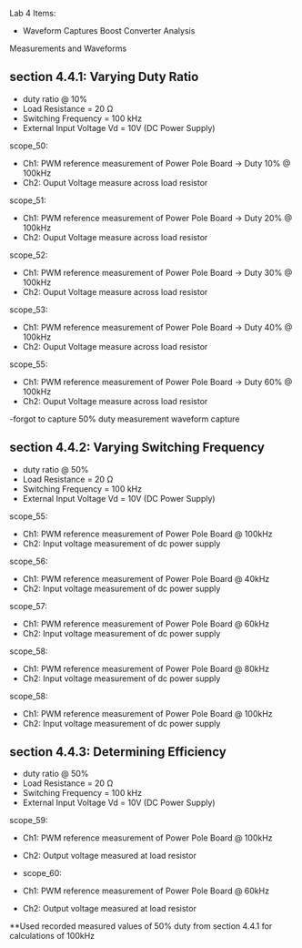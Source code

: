 Lab 4 Items:
- Waveform Captures
Boost Converter Analysis


Measurements and Waveforms

section 4.4.1: Varying Duty Ratio
----------------------------------------------------------
- duty ratio @ 10%
- Load Resistance = 20 Ω
- Switching Frequency = 100 kHz
- External Input Voltage Vd = 10V (DC Power Supply)

scope_50:
- Ch1: PWM reference measurement of Power Pole Board -> Duty 10% @ 100kHz
- Ch2: Ouput Voltage measure across load resistor

scope_51:
- Ch1: PWM reference measurement of Power Pole Board -> Duty 20% @ 100kHz
- Ch2: Ouput Voltage measure across load resistor

scope_52:
- Ch1: PWM reference measurement of Power Pole Board -> Duty 30% @ 100kHz
- Ch2: Ouput Voltage measure across load resistor

scope_53:
- Ch1: PWM reference measurement of Power Pole Board -> Duty 40% @ 100kHz
- Ch2: Ouput Voltage measure across load resistor

scope_55:
- Ch1: PWM reference measurement of Power Pole Board -> Duty 60% @ 100kHz
- Ch2: Ouput Voltage measure across load resistor

-forgot to capture 50% duty measurement waveform capture



section 4.4.2: Varying Switching Frequency
----------------------------------------------------------
- duty ratio @ 50%
- Load Resistance = 20 Ω
- Switching Frequency = 100 kHz
- External Input Voltage Vd = 10V (DC Power Supply)

scope_55:
- Ch1: PWM reference measurement of Power Pole Board @ 100kHz
- Ch2: Input voltage measurement of dc power supply

scope_56:
- Ch1: PWM reference measurement of Power Pole Board @ 40kHz
- Ch2: Input voltage measurement of dc power supply

scope_57:
- Ch1: PWM reference measurement of Power Pole Board @ 60kHz
- Ch2: Input voltage measurement of dc power supply

scope_58:
- Ch1: PWM reference measurement of Power Pole Board @ 80kHz
- Ch2: Input voltage measurement of dc power supply

scope_58:
- Ch1: PWM reference measurement of Power Pole Board @ 100kHz
- Ch2: Input voltage measurement of dc power supply


section 4.4.3: Determining Efficiency
----------------------------------------------------------
- duty ratio @ 50%
- Load Resistance = 20 Ω
- Switching Frequency = 100 kHz
- External Input Voltage Vd = 10V (DC Power Supply)

scope_59:
- Ch1: PWM reference measurement of Power Pole Board @ 100kHz
- Ch2: Output voltage measured at load resistor

- scope_60:
- Ch1: PWM reference measurement of Power Pole Board @ 60kHz
- Ch2: Output voltage measured at load resistor

**Used recorded measured values of 50% duty from section 4.4.1 for calculations of 100kHz


